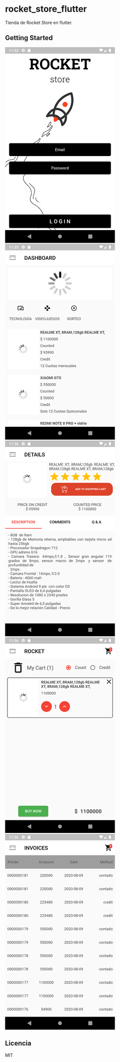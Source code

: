 # rocket_store_flutter

Tienda de Rocket Store en flutter.

## Getting Started


![Captura de la app](./.readme-public/captura1.png)
![Captura de la app](./.readme-public/captura2.png)
![Captura de la app](./.readme-public/captura3.png)
![Captura de la app](./.readme-public/captura4.png)
![Captura de la app](./.readme-public/captura5.png)


## Licencia

MIT
